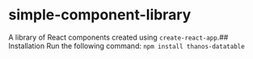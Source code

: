 # simple-component-library
A library of React components created using `create-react-app`.## Installation
Run the following command:
`npm install thanos-datatable`